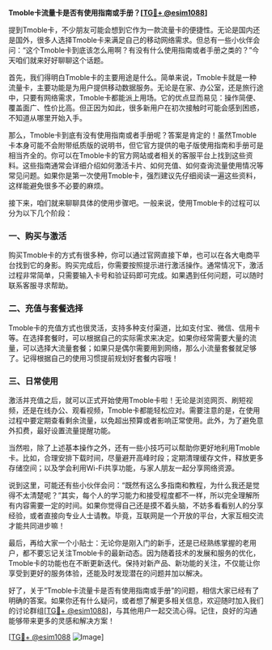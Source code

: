 **Tmoble卡流量卡是否有使用指南或手册？[[TG💪+ @esim1088](https://t.me/s/esim1088)]**

提到Tmoble卡，不少朋友可能会想到它作为一款流量卡的便捷性。无论是国内还是国外，很多人选择Tmoble卡来满足自己的移动网络需求。但总有一些小伙伴会问：“这个Tmoble卡到底该怎么用啊？有没有什么使用指南或者手册之类的？”今天咱们就来好好聊聊这个话题。

首先，我们得明白Tmoble卡的主要用途是什么。简单来说，Tmoble卡就是一种流量卡，主要功能是为用户提供移动数据服务。无论是在家、办公室，还是旅行途中，只要有网络需求，Tmoble卡都能派上用场。它的优点显而易见：操作简便、覆盖面广、性价比高。但正因为如此，很多新用户在初次接触时可能会感到困惑，不知道从哪里开始入手。

那么，Tmoble卡到底有没有使用指南或者手册呢？答案是肯定的！虽然Tmoble卡本身可能不会附带纸质版的说明书，但它官方提供的电子版使用指南和手册可是相当齐全的。你可以在Tmoble卡的官方网站或者相关的客服平台上找到这些资料。这些指南通常会详细介绍如何激活卡片、如何充值、如何查询流量使用情况等常见问题。如果你是第一次使用Tmoble卡，强烈建议先仔细阅读一遍这些资料，这样能避免很多不必要的麻烦。

接下来，咱们就来聊聊具体的使用步骤吧。一般来说，使用Tmoble卡的过程可以分为以下几个阶段：

### **一、购买与激活**
购买Tmoble卡的方式有很多种，你可以通过官网直接下单，也可以在各大电商平台找到它的身影。购买完成后，你需要按照提示进行激活操作。通常情况下，激活过程非常简单，只需要输入卡号和验证码即可完成。如果遇到任何问题，可以随时联系客服寻求帮助。

### **二、充值与套餐选择**
Tmoble卡的充值方式也很灵活，支持多种支付渠道，比如支付宝、微信、信用卡等。在选择套餐时，可以根据自己的实际需求来决定。如果你经常需要大量的流量，可以选择大流量套餐；如果只是偶尔需要用到网络，那么小流量套餐就足够了。记得根据自己的使用习惯提前规划好套餐内容哦！

### **三、日常使用**
激活并充值之后，就可以正式开始使用Tmoble卡啦！无论是浏览网页、刷短视频，还是在线办公、观看视频，Tmoble卡都能轻松应对。需要注意的是，在使用过程中要定期查看剩余流量，以免超出预算或者影响正常使用。此外，为了避免意外扣费，最好设置流量提醒功能。

当然啦，除了上述基本操作之外，还有一些小技巧可以帮助你更好地利用Tmoble卡。比如，合理安排下载时间，尽量避开高峰时段；定期清理缓存文件，释放更多存储空间；以及学会利用Wi-Fi共享功能，与家人朋友一起分享网络资源。

说到这里，可能还有些小伙伴会问：“既然有这么多指南和教程，为什么我还是觉得不太清楚呢？”其实，每个人的学习能力和接受程度都不一样，所以完全理解所有内容需要一定的时间。如果你觉得自己还是摸不着头脑，不妨多看看别人的分享经验，或者直接向专业人士请教。毕竟，互联网是一个开放的平台，大家互相交流才能共同进步嘛！

最后，再给大家一个小贴士：无论你是刚入门的新手，还是已经熟练掌握的老用户，都不要忘记关注Tmoble卡的最新动态。因为随着技术的发展和服务的优化，Tmoble卡的功能也在不断更新迭代。保持对新产品、新功能的关注，不仅能让你享受到更好的服务体验，还能及时发现潜在的问题并加以解决。

好了，关于“Tmoble卡流量卡是否有使用指南或手册”的问题，相信大家已经有了明确的答案。如果你还有什么疑问，或者想了解更多相关信息，欢迎随时加入我们的讨论群组[[TG💪+ @esim1088](https://t.me/s/esim1088)]，与其他用户一起交流心得。记住，良好的沟通能够带来更多的灵感和解决方案！

[[TG💪+ @esim1088](https://t.me/s/esim1088) ![Image](https://i.postimg.cc/4NQfJmqS/Snipaste-2025-05-13-00-14-12.png)]